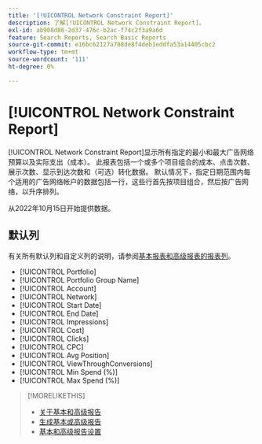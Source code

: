 ```yaml
---
title: '[!UICONTROL Network Constraint Report]'
description: 了解[!UICONTROL Network Constraint Report]。
exl-id: ab908d86-2d37-476c-b2ac-f74c2f3a9a6d
feature: Search Reports, Search Basic Reports
source-git-commit: e16bc62127a708de8f4deb1eddfa53a14405cbc2
workflow-type: tm+mt
source-wordcount: '111'
ht-degree: 0%

---
```


# [!UICONTROL Network Constraint Report]

[!UICONTROL Network Constraint Report]显示所有指定的最小和最大广告网络预算以及实际支出（成本）。 此报表包括一个或多个项目组合的成本、点击次数、展示次数、显示到达次数和（可选）转化数据。 默认情况下，指定日期范围内每个适用的广告网络帐户的数据包括一行，这些行首先按项目组合，然后按广告网络，以升序排列。

从2022年10月15日开始提供数据。<!-- [Later: You can view data for the previous NN days.] -->

## 默认列

有关所有默认列和自定义列的说明，请参阅[基本报表和高级报表的报表列](basic-advanced-report-columns.md)。

* [!UICONTROL Portfolio]
* [!UICONTROL Portfolio Group Name]
* [!UICONTROL Account]
* [!UICONTROL Network]
* [!UICONTROL Start Date]
* [!UICONTROL End Date]
* [!UICONTROL Impressions]
* [!UICONTROL Cost]
* [!UICONTROL Clicks]
* [!UICONTROL CPC]
* [!UICONTROL Avg Position]
* [!UICONTROL ViewThroughConversions]
* [!UICONTROL Min Spend (%)]
* [!UICONTROL Max Spend (%)]

>[!MORELIKETHIS]
>
>* [关于基本和高级报告](basic-advanced-report-about.md)
>* [生成基本或高级报告](basic-advanced-report-generate.md)
>* [基本和高级报告设置](basic-advanced-report-settings.md)
